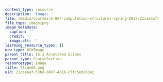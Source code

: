 ```yaml
---
content_type: resource
description: 'Image: '
file: /media/courses/6-004-computation-structures-spring-2017/21caeaaf53bdd4b74016c7fc5e0260e2_Slide04.png
file_type: image/png
image_metadata:
  caption: ''
  credit: ''
  image-alt: ''
learning_resource_types: []
ocw_type: OCWImage
parent_title: 16.1 Annotated Slides
parent_type: CourseSection
resourcetype: Image
title: Slide04.png
uid: 21caeaaf-53bd-d4b7-4016-c7fc5e0260e2
---
```

